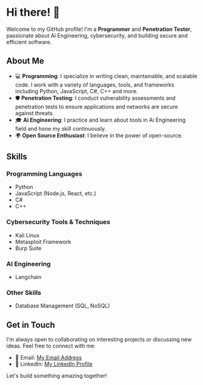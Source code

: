 # Hi there! 👋

Welcome to my GitHub profile! I'm a **Programmer** and **Penetration Tester**, passionate about Ai Engineering, cybersecurity, and building secure and efficient software.

## About Me

- 💻 **Programming**: I specialize in writing clean, maintainable, and scalable code. I work with a variety of languages, tools, and frameworks including Python, JavaScript, C#, C++ and more.
- 🛡️ **Penetration Testing**: I conduct vulnerability assessments and penetration tests to ensure applications and networks are secure against threats.
- 🎓 **Ai Engineering**: I practice and learn about tools in Ai Engineering field and hone my skill continuously.
- 🌍 **Open Source Enthusiast**: I believe in the power of open-source.

## Skills

### Programming Languages
- Python
- JavaScript (Node.js, React, etc.)
- C#
- C++

### Cybersecurity Tools & Techniques
- Kali Linux
- Metasploit Framework
- Burp Suite

### AI Engineering
- Langchain

### Other Skills
- Database Management (SQL, NoSQL)

## Get in Touch

I'm always open to collaborating on interesting projects or discussing new ideas. Feel free to connect with me:

- 📧 Email: [My Email Address](mailto:winchestervicious@gmail.com)
- 💼 LinkedIn: [My LinkedIn Profile](https://www.linkedin.com/in/thar-htet-s-0368662a4/)

Let's build something amazing together!

